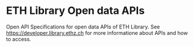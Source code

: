 # ETH Library Open data APIs

Open API Specifications for open data APIs of ETH Library. See https://developer.library.ethz.ch for more informatione about APIs and how to access.
